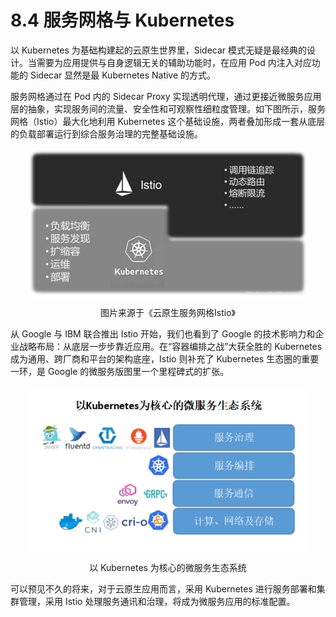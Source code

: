 # 8.4 服务网格与 Kubernetes

以 Kubernetes 为基础构建起的云原生世界里，Sidecar 模式无疑是最经典的设计。当需要为应用提供与自身逻辑无关的辅助功能时，在应用 Pod 内注入对应功能的 Sidecar 显然是最 Kubernetes Native 的方式。

服务网格通过在 Pod 内的 Sidecar Proxy 实现透明代理，通过更接近微服务应用层的抽象，实现服务间的流量、安全性和可观察性细粒度管理。如下图所示，服务网格（Istio）最大化地利用 Kubernetes 这个基础设施，两者叠加形成一套从底层的负载部署运行到综合服务治理的完整基础设施。

<div  align="center">
	<img src="../assets/ServiceMesh-and-Kubernetes.png" width = "450"  align=center />
	<p>图片来源于《云原生服务网格Istio》</p>
</div>

从 Google 与 IBM 联合推出 Istio 开始，我们也看到了 Google 的技术影响力和企业战略布局：从底层一步步靠近应用。在“容器编排之战”大获全胜的 Kubernetes 成为通用、跨厂商和平台的架构底座，Istio 则补充了 Kubernetes 生态圈的重要一环，是 Google 的微服务版图里一个里程碑式的扩张。

<div  align="center">
	<img src="../assets/k8s-ecosystem.png" width = "450"  align=center />
	<p>以 Kubernetes 为核心的微服务生态系统</p>
</div>

可以预见不久的将来，对于云原生应用而言，采用 Kubernetes 进行服务部署和集群管理，采用 Istio 处理服务通讯和治理，将成为微服务应用的标准配置。


